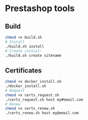 # Prestashop tools

## Build

```bash
chmod +x build.sh
# Install
./build.sh install
# Create initial:
./build.sh create sitename
```

## Certificates

```bash
chmod +x docker_install.sh
./docker_install.sh
# Request
chmod +x certs_request.sh
./certs_request.sh host my#email.com
# Renew
chmod +x certs_renew.sh
./certs_renew.sh host my@email.com
```

